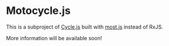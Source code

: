 # Motocycle.js

This is a subproject of [Cycle.js](http://cycle.js.org) built with [most.js](https://github.com/cujojs/most) instead of RxJS.

More information will be available soon!
